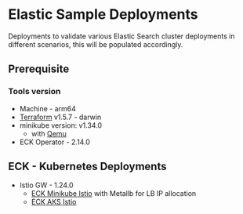 # Elastic Sample Deployments

Deployments to validate various Elastic Search cluster deployments in different scenarios, this will be populated accordingly.

## Prerequisite

### Tools version

- Machine - arm64 
- [Terraform](https://developer.hashicorp.com/terraform/tutorials/aws-get-started/install-cli) v1.5.7 - darwin
- minikube version: v1.34.0
    - with [Qemu](https://minikube.sigs.k8s.io/docs/drivers/qemu/)
- ECK Operator - 2.14.0

## ECK - Kubernetes Deployments

- Istio GW - 1.24.0
    - [ECK Minikube Istio](./eck-minikube-istio) with Metallb for LB IP allocation
    - [ECK AKS Istio](./eck-aks-istio)